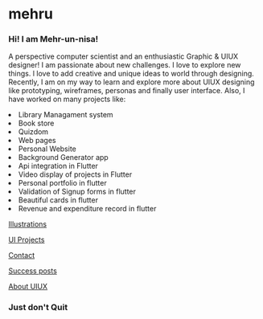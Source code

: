 # mehru

<h3> Hi! I am Mehr-un-nisa! </h3>

<ul></ul>
<p> A perspective computer scientist and an enthusiastic Graphic & UIUX designer! I am passionate about new challenges. I love to explore new things. l love to add creative and unique ideas to world through designing. Recently, I am on my way to learn and explore more about UIUX designing like prototyping, wireframes, personas and finally user interface. Also, I have worked on many projects like: 
  <ul></ul>
  <li> Library Managament system </li>
  <li> Book store </li>
  <li> Quizdom</li>
  <li> Web pages</li>
  <li> Personal Website </li>
  <li> Background Generator app</li>
  <li> Api integration in Flutter</li>
  <li> Video display of projects in Flutter</li>
  <li> Personal portfolio in flutter </li>
  <li> Validation of Signup forms in flutter </li>
  <li> Beautiful cards in flutter </li>
  <li> Revenue and expenditure record in flutter </li>
  <ul></ul>
  <ul></ul>
  <ul></ul>
  </p>
  <ui></ui>
  <a href="Illustration.html"> Illustrations </a> 
 <ul></ul>
  <a href="uiproject.html"> UI Projects </a>
  
  <a href="contact.html"> Contact  </a>
 
<a href="success.html"> Success posts </a>
<ul></ul>
<a href="aboutuiux.html"> About UIUX </a>
<ul></ul>
<ul></ul>


<h3> Just don't Quit </h3>
